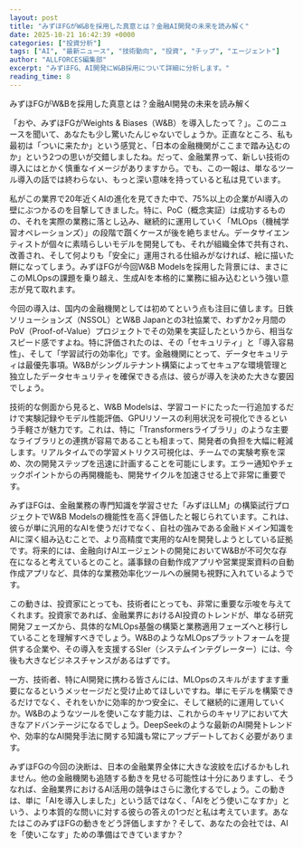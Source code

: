 ```yaml
---
layout: post
title: "みずほFGがW&Bを採用した真意とは？金融AI開発の未来を読み解く"
date: 2025-10-21 16:42:39 +0000
categories: ["投資分析"]
tags: ["AI", "最新ニュース", "技術動向", "投資", "チップ", "エージェント"]
author: "ALLFORCES編集部"
excerpt: "みずほFG、AI開発にW&B採用について詳細に分析します。"
reading_time: 8
---
```


みずほFGがW&Bを採用した真意とは？金融AI開発の未来を読み解く

「おや、みずほFGがWeights & Biases（W&B）を導入したって？」。このニュースを聞いて、あなたも少し驚いたんじゃないでしょうか。正直なところ、私も最初は「ついに来たか」という感覚と、「日本の金融機関がここまで踏み込むのか」という2つの思いが交錯しましたね。だって、金融業界って、新しい技術の導入にはとかく慎重なイメージがありますから。でも、この一報は、単なるツール導入の話では終わらない、もっと深い意味を持っていると私は見ています。

私がこの業界で20年近くAIの進化を見てきた中で、75%以上の企業がAI導入の壁にぶつかるのを目撃してきました。特に、PoC（概念実証）は成功するものの、それを実際の業務に落とし込み、継続的に運用していく「MLOps（機械学習オペレーションズ）」の段階で躓くケースが後を絶ちません。データサイエンティストが個々に素晴らしいモデルを開発しても、それが組織全体で共有され、改善され、そして何よりも「安全に」運用される仕組みがなければ、絵に描いた餅になってしまう。みずほFGが今回W&B Modelsを採用した背景には、まさにこのMLOpsの課題を乗り越え、生成AIを本格的に業務に組み込むという強い意志が見て取れます。

今回の導入は、国内の金融機関としては初めてという点も注目に値します。日鉄ソリューションズ（NSSOL）とW&B Japanとの3社協業で、わずか2ヶ月間のPoV（Proof-of-Value）プロジェクトでその効果を実証したというから、相当なスピード感ですよね。特に評価されたのは、その「セキュリティ」と「導入容易性」、そして「学習試行の効率化」です。金融機関にとって、データセキュリティは最優先事項。W&Bがシングルテナント構築によってセキュアな環境管理と独立したデータセキュリティを確保できる点は、彼らが導入を決めた大きな要因でしょう。

技術的な側面から見ると、W&B Modelsは、学習コードにたった一行追加するだけで実験記録やモデル性能評価、GPUリソースの利用状況を可視化できるという手軽さが魅力です。これは、特に「Transformersライブラリ」のような主要なライブラリとの連携が容易であることも相まって、開発者の負担を大幅に軽減します。リアルタイムでの学習メトリクス可視化は、チームでの実験考察を深め、次の開発ステップを迅速に計画することを可能にします。エラー通知やチェックポイントからの再開機能も、開発サイクルを加速させる上で非常に重要です。

みずほFGは、金融業務の専門知識を学習させた「みずほLLM」の構築試行プロジェクトでW&B Modelsの機能性を高く評価したと報じられています。これは、彼らが単に汎用的なAIを使うだけでなく、自社の強みである金融ドメイン知識をAIに深く組み込むことで、より高精度で実用的なAIを開発しようとしている証拠です。将来的には、金融向けAIエージェントの開発においてW&Bが不可欠な存在になると考えているとのこと。議事録の自動作成アプリや営業提案資料の自動作成アプリなど、具体的な業務効率化ツールへの展開も視野に入れているようです。

この動きは、投資家にとっても、技術者にとっても、非常に重要な示唆を与えてくれます。投資家であれば、金融業界におけるAI投資のトレンドが、単なる研究開発フェーズから、具体的なMLOps基盤の構築と業務適用フェーズへと移行していることを理解すべきでしょう。W&BのようなMLOpsプラットフォームを提供する企業や、その導入を支援するSIer（システムインテグレーター）には、今後も大きなビジネスチャンスがあるはずです。

一方、技術者、特にAI開発に携わる皆さんには、MLOpsのスキルがますます重要になるというメッセージだと受け止めてほしいですね。単にモデルを構築できるだけでなく、それをいかに効率的かつ安全に、そして継続的に運用していくか。W&Bのようなツールを使いこなす能力は、これからのキャリアにおいて大きなアドバンテージになるでしょう。DeepSeekのような最新のAI開発トレンドや、効率的なAI開発手法に関する知識も常にアップデートしておく必要があります。

みずほFGの今回の決断は、日本の金融業界全体に大きな波紋を広げるかもしれません。他の金融機関も追随する動きを見せる可能性は十分にありますし、そうなれば、金融業界におけるAI活用の競争はさらに激化するでしょう。この動きは、単に「AIを導入しました」という話ではなく、「AIをどう使いこなすか」という、より本質的な問いに対する彼らの答えの1つだと私は考えています。あなたはこのみずほFGの動きをどう評価しますか？そして、あなたの会社では、AIを「使いこなす」ための準備はできていますか？

